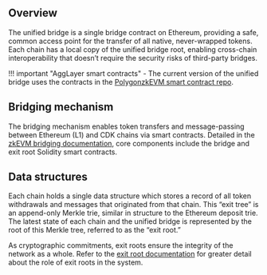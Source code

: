 ## Overview

The unified bridge is a single bridge contract on Ethereum, providing a safe, common access point for the transfer of all native, never-wrapped tokens. Each chain has a local copy of the unified bridge root, enabling cross-chain interoperability that doesn’t require the security risks of third-party bridges.


!!! important "AggLayer smart contracts"
    - The current version of the unified bridge uses the contracts in the [PolygonzkEVM smart contract repo](https://github.com/0xPolygonHermez/zkevm-contracts).

## Bridging mechanism

The bridging mechanism enables token transfers and message-passing between Ethereum (L1) and CDK chains via smart contracts. Detailed in the [zkEVM bridging documentation](../../zkEVM/architecture/high-level/smart-contracts/bridging.md), core components include the bridge and exit root Solidity smart contracts.

## Data structures 

Each chain holds a single data structure which stores a record of all token withdrawals and messages that originated from that chain. This “exit tree” is an append-only Merkle trie, similar in structure to the Ethereum deposit trie. The latest state of each chain and the unified bridge is represented by the root of this Merkle tree, referred to as the “exit root.”

As cryptographic commitments, exit roots ensure the integrity of the network as a whole.  Refer to the [exit root documentation](../../zkEVM/architecture/high-level/smart-contracts/exit-roots.md) for greater detail about the role of exit roots in the system.
